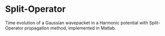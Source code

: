 # Split-Operator
Time evolution of a Gaussian wavepacket in a Harmonic potential with Split-Operator propagation method, implemented in Matlab.
